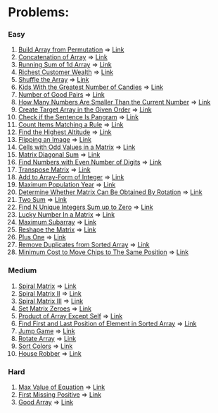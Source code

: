 # Problems:

### Easy
1. [Build Array from Permutation](https://leetcode.com/problems/build-array-from-permutation/) => [Link](https://leetcode.com/submissions/detail/1148037032/)
2. [Concatenation of Array](https://leetcode.com/problems/concatenation-of-array/) => [Link](https://leetcode.com/submissions/detail/1148805334/)
3. [Running Sum of 1d Array](https://leetcode.com/problems/running-sum-of-1d-array/) => [Link](https://leetcode.com/submissions/detail/1148807816/)
4. [Richest Customer Wealth](https://leetcode.com/problems/richest-customer-wealth/) => [Link](https://leetcode.com/submissions/detail/1149854022/)
5. [Shuffle the Array](https://leetcode.com/problems/shuffle-the-array/) => [Link](https://leetcode.com/submissions/detail/1150906538/)
6. [Kids With the Greatest Number of Candies](https://leetcode.com/problems/kids-with-the-greatest-number-of-candies/) => [Link](https://leetcode.com/submissions/detail/1151768089/)
7. [Number of Good Pairs](https://leetcode.com/problems/number-of-good-pairs/) => [Link](https://leetcode.com/submissions/detail/1152182110/)
8. [How Many Numbers Are Smaller Than the Current Number](https://leetcode.com/problems/how-many-numbers-are-smaller-than-the-current-number/) => [Link](https://leetcode.com/submissions/detail/1153597852/)
9. [Create Target Array in the Given Order](https://leetcode.com/problems/create-target-array-in-the-given-order/) => [Link](https://leetcode.com/submissions/detail/1153856473/)
10. [Check if the Sentence Is Pangram](https://leetcode.com/problems/check-if-the-sentence-is-pangram/) => [Link](https://leetcode.com/submissions/detail/1154698927/)
11. [Count Items Matching a Rule](https://leetcode.com/problems/count-items-matching-a-rule/) => [Link](https://leetcode.com/submissions/detail/1155621155/)
12. [Find the Highest Altitude](https://leetcode.com/problems/find-the-highest-altitude/) => [Link](https://leetcode.com/submissions/detail/1156690036/)
13. [Flipping an Image](https://leetcode.com/problems/flipping-an-image/) => [Link](https://leetcode.com/submissions/detail/1158449801/)
14. [Cells with Odd Values in a Matrix](https://leetcode.com/problems/cells-with-odd-values-in-a-matrix/) => [Link](https://leetcode.com/submissions/detail/1166889138/)
15. [Matrix Diagonal Sum](https://leetcode.com/problems/matrix-diagonal-sum/) => [Link]()
16. [Find Numbers with Even Number of Digits](https://leetcode.com/problems/find-numbers-with-even-number-of-digits/) => [Link]()
17. [Transpose Matrix](https://leetcode.com/problems/transpose-matrix/) => [Link]()
18. [Add to Array-Form of Integer](https://leetcode.com/problems/add-to-array-form-of-integer/) => [Link]()
19. [Maximum Population Year](https://leetcode.com/problems/maximum-population-year/) => [Link]()
20. [Determine Whether Matrix Can Be Obtained By Rotation](https://leetcode.com/problems/determine-whether-matrix-can-be-obtained-by-rotation/) => [Link]()
21. [Two Sum](https://leetcode.com/problems/two-sum/) => [Link]()
22. [Find N Unique Integers Sum up to Zero](https://leetcode.com/problems/find-n-unique-integers-sum-up-to-zero/) => [Link]()
23. [Lucky Number In a Matrix](https://leetcode.com/problems/lucky-numbers-in-a-matrix/) => [Link]()
24. [Maximum Subarray](https://leetcode.com/problems/maximum-subarray/) => [Link]()
25. [Reshape the Matrix](https://leetcode.com/problems/reshape-the-matrix/) => [Link]()
26. [Plus One](https://leetcode.com/problems/plus-one/) => [Link]()
27. [Remove Duplicates from Sorted Array](https://leetcode.com/problems/remove-duplicates-from-sorted-array/) => [Link]()
28. [Minimum Cost to Move Chips to The Same Position](https://leetcode.com/problems/minimum-cost-to-move-chips-to-the-same-position/) => [Link]()

### Medium
1. [Spiral Matrix](https://leetcode.com/problems/spiral-matrix/) => [Link]()
2. [Spiral Matrix II](https://leetcode.com/problems/spiral-matrix-ii/) => [Link]()
3. [Spiral Matrix III](https://leetcode.com/problems/spiral-matrix-iii/) => [Link]()
4. [Set Matrix Zeroes](https://leetcode.com/problems/set-matrix-zeroes/) => [Link]()
5. [Product of Array Except Self](https://leetcode.com/problems/product-of-array-except-self/) => [Link]()
6. [Find First and Last Position of Element in Sorted Array](https://leetcode.com/problems/find-first-and-last-position-of-element-in-sorted-array/) => [Link]()
7. [Jump Game](https://leetcode.com/problems/jump-game/) => [Link]()
8. [Rotate Array](https://leetcode.com/problems/rotate-array/) => [Link]()
9. [Sort Colors](https://leetcode.com/problems/sort-colors/) => [Link]()
10. [House Robber](https://leetcode.com/problems/house-robber/) => [Link]()

### Hard
1. [Max Value of Equation](https://leetcode.com/problems/max-value-of-equation/) => [Link]()
2. [First Missing Positive](https://leetcode.com/problems/first-missing-positive/) => [Link]()
3. [Good Array](https://leetcode.com/problems/check-if-it-is-a-good-array/) => [Link]()
